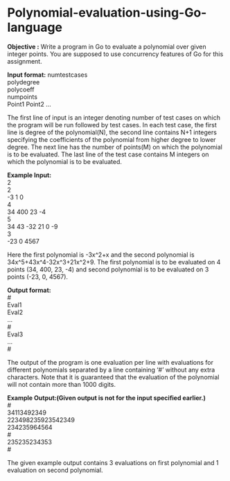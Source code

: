 # Polynomial-evaluation-using-Go-language
**Objective :** Write a program in Go to evaluate a polynomial over given integer points. You are supposed to use concurrency features of Go for this assignment.

**Input format:**
numtestcases</br>
polydegree</br>
polycoeff</br>
numpoints</br>
Point1 Point2 …</br>

The first line of input is an integer denoting number of test cases on which the program will be run followed by test cases. In each test case, the first line is degree of the polynomial(N), the second line contains N+1 integers specifying the coefficients of the polynomial from higher degree to lower degree. The next line has the number of points(M) on which the polynomial is to be evaluated. The last line of the test case contains M integers on which the polynomial is to be evaluated.

**Example Input:**</br>
2</br>
2</br>
-3 1 0</br>
4</br>
34 400 23 -4</br>
5</br>
34 43 -32 21 0 -9</br>
3</br>
-23 0 4567</br>

Here the first polynomial is -3x^2+x and the second polynomial is 34x^5+43x^4-32x^3+21x^2+9.
The first polynomial is to be evaluated on 4 points (34, 400, 23, -4) and second polynomial is to be evaluated on 3 points (-23, 0, 4567).

**Output format:**</br>
\#</br>
Eval1</br>
Eval2</br>
...</br>
\#</br>
Eval3</br>
...</br>
\#</br>

The output of the program is one evaluation per line with evaluations for different polynomials separated by a line containing ‘#’ without any extra characters. Note that it is guaranteed that the evaluation of the polynomial will not contain more than 1000 digits.

**Example Output:(Given output is not for the input specified earlier.)**</br>
\#</br>
34113492349</br>
223498235923542349</br>
234235964564</br>
\#</br>
235235234353</br>
\#</br>

The given example output contains 3 evaluations on first polynomial and 1 evaluation on second polynomial.
